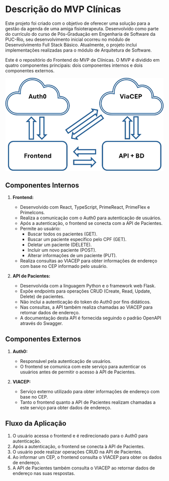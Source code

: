 # Descrição do MVP Clínicas

Este projeto foi criado com o objetivo de oferecer uma solução para a gestão da agenda de uma amiga fisioterapeuta. Desenvolvido como parte do currículo do curso de Pós-Graduação em Engenharia de Software da PUC-Rio, seu desenvolvimento inicial ocorreu no módulo de Desenvolvimento Full Stack Básico. Atualmente, o projeto inclui implementações realizadas para o módulo de Arquitetura de Software.

Este é o repositório do Frontend do MVP de Clínicas. O MVP é dividido em quatro componentes principais: dois componentes internos e dois componentes externos.

![Diagrama do MVP](https://github.com/valkcastellani/mvp_clinica_frontend_react/blob/master/img/esquema_mvp.png)

## Componentes Internos

1.  **Frontend:**
    
    -   Desenvolvido com React, TypeScript, PrimeReact, PrimeFlex e PrimeIcons.
    -   Realiza a comunicação com o Auth0 para autenticação de usuários.
    -   Após a autenticação, o frontend se conecta com a API de Pacientes.
    -   Permite ao usuário:
        -   Buscar todos os pacientes (GET).
        -   Buscar um paciente específico pelo CPF (GET).
        -   Deletar um paciente (DELETE).
        -   Incluir um novo paciente (POST).
        -   Alterar informações de um paciente (PUT).
    -   Realiza consultas ao VIACEP para obter informações de endereço com base no CEP informado pelo usuário.

2.  **API de Pacientes:**
    
    -   Desenvolvida com a linguagem Python e o framework web Flask.
    -   Expõe endpoints para operações CRUD (Create, Read, Update, Delete) de pacientes.
    -   Não inclui a autenticação do token do Auth0 por fins didáticos.
    -   Nas consultas, a API também realiza chamadas ao VIACEP para retornar dados de endereço.
    -   A documentação desta API é fornecida seguindo o padrão OpenAPI através do Swagger.

## Componentes Externos

1.  **Auth0:**
    
    -   Responsável pela autenticação de usuários.
    -   O frontend se comunica com este serviço para autenticar os usuários antes de permitir o acesso à API de Pacientes.
    
2.  **VIACEP:**
    
    -   Serviço externo utilizado para obter informações de endereço com base no CEP.
    -   Tanto o frontend quanto a API de Pacientes realizam chamadas a este serviço para obter dados de endereço.

## Fluxo da Aplicação

1.  O usuário acessa o frontend e é redirecionado para o Auth0 para autenticação.
2.  Após a autenticação, o frontend se conecta à API de Pacientes.
3.  O usuário pode realizar operações CRUD na API de Pacientes.
4.  Ao informar um CEP, o frontend consulta o VIACEP para obter os dados de endereço.
5.  A API de Pacientes também consulta o VIACEP ao retornar dados de endereço nas suas respostas.